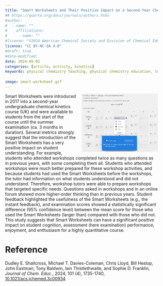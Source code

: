 ```yaml
---
title: "Smart Worksheets and Their Positive Impact on a Second-Year Chemical Kinetics Course"
## https://quarto.org/docs/journals/authors.html
#author:
#  - name: ""
#    affiliations:
#     - name: ""
#license: "©2024 American Chemical Society and Division of Chemical Education, Inc."
license: "CC BY-NC-SA 4.0"
#draft: true
#date-modified:
date: 2024-05-02
categories: [article, activity, kinetics]
keywords: physical chemistry teaching, physical chemistry education, teaching resources, kinetics, rate law

image: smart-worksheet.gif
---
```

<img src="smart-worksheet.gif" width="50%" align="right" style="padding-left: 10px;"/>

Smart Worksheets were introduced in 2017 into a second-year undergraduate chemical kinetics course (UK) and were available to students from the start of the course until the summer examination (ca. 3 months in duration). Several metrics strongly suggest that the introduction of the Smart Worksheets has a very positive impact on student understanding. For example, students who attended workshops completed twice as many questions as in previous years, with some completing them all. Students who attended workshops were much better prepared for these workshop activities, and because students had used the Smart Worksheets before the workshops, the tutor had information on what students understood and did not understand. Therefore, workshop tutors were able to prepare workshops that targeted specific needs. Questions asked in workshops and in an online forum showed more higher-order thinking than in previous years. Student feedback highlighted the usefulness of the Smart Worksheets (e.g., the instant feedback), and examination scores showed a statistically significant difference (95% confidence level) between the mean score for those who used the Smart Worksheets (larger than) compared with those who did not. This study suggests that Smart Worksheets can have a significant positive impact on student cognition, assessment (here examination) performance, enjoyment, and enthusiasm for a highly quantitative course.


# Reference

Dudley E. Shallcross, Michael T. Davies-Coleman, Chris Lloyd, Bill Heslop, John Eastman, Tony Baldwin, Iain Thistlethwaite, and Sophie D. Franklin,
*Journal of Chem. Educ.*, 2024, 101 (4), 1735-1740, [10.1021/acs.jchemed.3c00934](https://doi.org/10.1021/acs.jchemed.3c00934)

